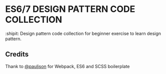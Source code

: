 # ES6/7 DESIGN PATTERN CODE COLLECTION

:shipit: Design pattern code collection for beginner exercise to learn design pattern.

## Credits
Thank to [@pauljson](https://github.com/pauljson) for Webpack, ES6 and SCSS boilerplate 
